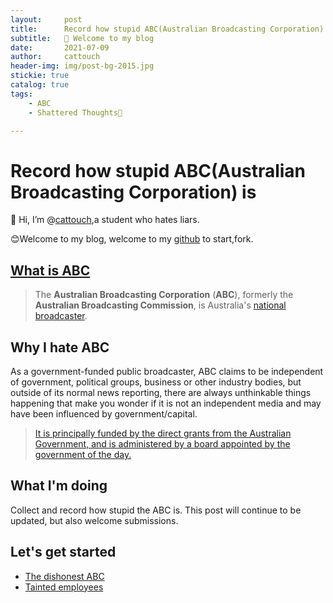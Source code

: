 ```yaml
---
layout:     post                   
title:      Record how stupid ABC(Australian Broadcasting Corporation) is
subtitle:   👋 Welcome to my blog
date:       2021-07-09              
author:     cattouch                    
header-img: img/post-bg-2015.jpg   
stickie: true
catalog: true                      
tags:                            
    - ABC
    - Shattered Thoughts🧠

---
```


# Record how stupid ABC(Australian Broadcasting Corporation) is

👋 Hi, I’m @[cattouch](https://github.com/cattouch),a student who hates liars.

😊Welcome to my blog, welcome to my [github](https://github.com/cattouch/cattouch.github.io) to start,fork.



## [What is ABC](https://en.wikipedia.org/wiki/Australian_Broadcasting_Corporation)

> The **Australian Broadcasting Corporation** (**ABC**), formerly the **Australian Broadcasting Commission**, is Australia's [national broadcaster](https://en.wikipedia.org/wiki/Public_broadcasting).



## Why I hate ABC

As a government-funded public broadcaster, ABC claims to be independent of government, political groups, business or other industry bodies, but outside of its normal news reporting, there are always unthinkable things happening that make you wonder if it is not an independent media and may have been influenced by government/capital.

>  [It is principally funded by the direct grants from the Australian Government, and is administered by a board appointed by the government of the day. ](https://en.wikipedia.org/wiki/Australian_Broadcasting_Corporation)



## What I'm doing

Collect and record how stupid the ABC is.
This post will continue to be updated, but also welcome submissions.



## Let's get started

+ [The dishonest ABC](https://cattouch.github.io/2021/07/09/The-dishonest-ABC/)
+ [Tainted employees](https://cattouch.github.io/2021/07/16/Tainted-employees/)
